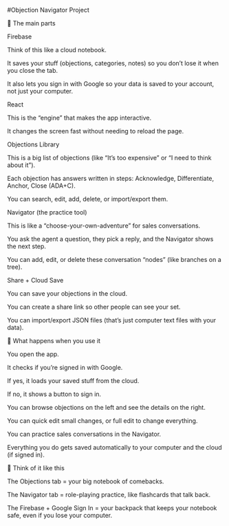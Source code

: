 #Objection Navigator Project

🧱 The main parts

Firebase

Think of this like a cloud notebook.

It saves your stuff (objections, categories, notes) so you don’t lose it when you close the tab.

It also lets you sign in with Google so your data is saved to your account, not just your computer.

React

This is the “engine” that makes the app interactive.

It changes the screen fast without needing to reload the page.

Objections Library

This is a big list of objections (like “It’s too expensive” or “I need to think about it”).

Each objection has answers written in steps: Acknowledge, Differentiate, Anchor, Close (ADA+C).

You can search, edit, add, delete, or import/export them.

Navigator (the practice tool)

This is like a “choose-your-own-adventure” for sales conversations.

You ask the agent a question, they pick a reply, and the Navigator shows the next step.

You can add, edit, or delete these conversation “nodes” (like branches on a tree).

Share + Cloud Save

You can save your objections in the cloud.

You can create a share link so other people can see your set.

You can import/export JSON files (that’s just computer text files with your data).

🔄 What happens when you use it

You open the app.

It checks if you’re signed in with Google.

If yes, it loads your saved stuff from the cloud.

If no, it shows a button to sign in.

You can browse objections on the left and see the details on the right.

You can quick edit small changes, or full edit to change everything.

You can practice sales conversations in the Navigator.

Everything you do gets saved automatically to your computer and the cloud (if signed in).

🧩 Think of it like this

The Objections tab = your big notebook of comebacks.

The Navigator tab = role-playing practice, like flashcards that talk back.

The Firebase + Google Sign In = your backpack that keeps your notebook safe, even if you lose your computer.